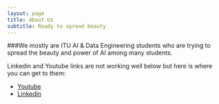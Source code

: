 ```yaml
---
layout: page
title: About Us
subtitle: Ready to spread beauty
---
```


###We mostly are ITU AI & Data Engineering students who are trying to spread the beauty and power of AI among many students.

Linkedin and Youtube links are not working well below but here is where you can get to them:
- [Youtube](https://www.youtube.com/@ituaistudentclub594)
- [Linkedin](https://www.linkedin.com/company/itu-ai-student-club/)
